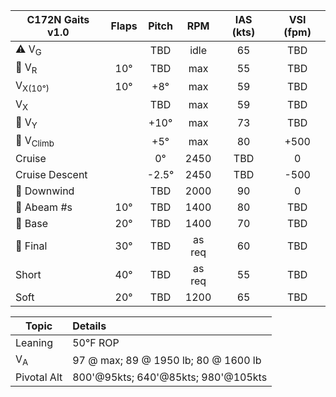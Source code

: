 | **C172N Gaits** v1.0 | **Flaps** | **Pitch** | **RPM** | **IAS (kts)** | **VSI (fpm)** |
| -------------------- |:---------:|:---------:|:-------:|:-------------:|:-------------:|
| ⚠️ V<sub>G</sub>     |           |    TBD    |  idle   |      65       |      TBD      |
| 🛫 V<sub>R</sub>     |    10°    |    TBD    |   max   |      55       |      TBD      |
| V<sub>X(10°)</sub>   |    10°    |    +8°    |   max   |      59       |      TBD      |
| V<sub>X</sub>        |           |    TBD    |   max   |      59       |      TBD      |
| 🛫 V<sub>Y</sub>     |           |   +10°    |   max   |      73       |      TBD      |
| 🛫 V<sub>Climb</sub> |           |    +5°    |   max   |      80       |     +500      |
| Cruise               |           |    0°     |  2450   |      TBD      |       0       |
| Cruise Descent       |           |  \-2.5°   |  2450   |      TBD      |     \-500     |
| 🛬 Downwind          |           |    TBD    |  2000   |      90       |       0       |
| 🛬 Abeam \#s     |    10°    |    TBD    |  1400   |      80       |      TBD      |
| 🛬 Base              |    20°    |    TBD    |  1400   |      70       |      TBD      |
| 🛬 Final             |    30°    |    TBD    | as req  |      60       |      TBD      |
| Short                |    40°    |    TBD    | as req  |      55       |      TBD      |
| Soft                 |    20°    |    TBD    |  1200   |      65       |      TBD      |


| Topic         | Details                              |
| ------------- |:------------------------------------ |
| Leaning       | 50°F ROP                             |
| V<sub>A</sub> | 97 @ max; 89 @ 1950 lb; 80 @ 1600 lb |
| Pivotal Alt   | 800'@95kts; 640'@85kts; 980'@105kts  | 
